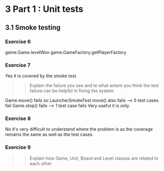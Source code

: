 # 3 Part 1 : Unit tests
## 3.1 Smoke testing

### Exercise 6
game.Game.levelWon
game.GameFactory.getPlayerFactory

### Exercise 7
Yes it is covered by the smoke test.

>> Explain the failure you see and to what extent you think the test failure can be helpful in fixing the system

Game.move() fails so LauncherSmokeTest.move() also fails --> 5 test cases fail
Game.stop() fails --> 1 test case fails
Very useful it is only.

### Exercise 8
No it's very difficult to understand where the problem is as the coverage remains the same as well as the test
cases.

### Exercise 9
>> Explain how Game, Unit, Board and Level classes are related to each other
